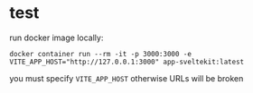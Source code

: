# test

run docker image locally:

```shell
docker container run --rm -it -p 3000:3000 -e VITE_APP_HOST="http://127.0.0.1:3000" app-sveltekit:latest
```

you must specify `VITE_APP_HOST` otherwise URLs will be broken
